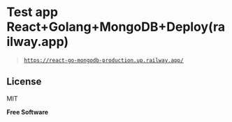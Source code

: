 # Test app React+Golang+MongoDB+Deploy(railway.app)



>  [`https://react-go-mongodb-production.up.railway.app/`](https://react-go-mongodb-production.up.railway.app/)

## License

MIT

**Free Software**